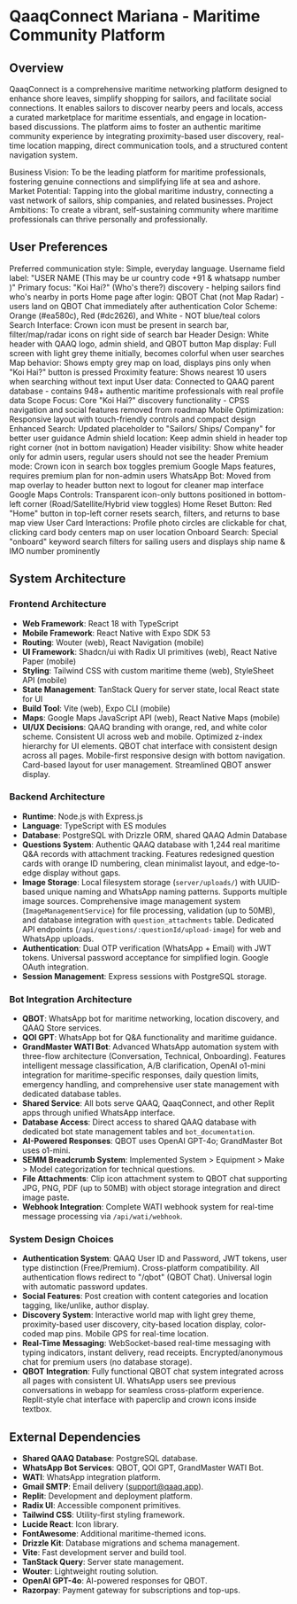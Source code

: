 # QaaqConnect Mariana - Maritime Community Platform

## Overview
QaaqConnect is a comprehensive maritime networking platform designed to enhance shore leaves, simplify shopping for sailors, and facilitate social connections. It enables sailors to discover nearby peers and locals, access a curated marketplace for maritime essentials, and engage in location-based discussions. The platform aims to foster an authentic maritime community experience by integrating proximity-based user discovery, real-time location mapping, direct communication tools, and a structured content navigation system.

Business Vision: To be the leading platform for maritime professionals, fostering genuine connections and simplifying life at sea and ashore.
Market Potential: Tapping into the global maritime industry, connecting a vast network of sailors, ship companies, and related businesses.
Project Ambitions: To create a vibrant, self-sustaining community where maritime professionals can thrive personally and professionally.

## User Preferences
Preferred communication style: Simple, everyday language.
Username field label: "USER NAME (This may be ur country code +91 & whatsapp number )"
Primary focus: "Koi Hai?" (Who's there?) discovery - helping sailors find who's nearby in ports
Home page after login: QBOT Chat (not Map Radar) - users land on QBOT Chat immediately after authentication
Color Scheme: Orange (#ea580c), Red (#dc2626), and White - NOT blue/teal colors
Search Interface: Crown icon must be present in search bar, filter/map/radar icons on right side of search bar
Header Design: White header with QAAQ logo, admin shield, and QBOT button
Map display: Full screen with light grey theme initially, becomes colorful when user searches
Map behavior: Shows empty grey map on load, displays pins only when "Koi Hai?" button is pressed
Proximity feature: Shows nearest 10 users when searching without text input
User data: Connected to QAAQ parent database - contains 948+ authentic maritime professionals with real profile data
Scope Focus: Core "Koi Hai?" discovery functionality - CPSS navigation and social features removed from roadmap
Mobile Optimization: Responsive layout with touch-friendly controls and compact design
Enhanced Search: Updated placeholder to "Sailors/ Ships/ Company" for better user guidance
Admin shield location: Keep admin shield in header top right corner (not in bottom navigation)
Header visibility: Show white header only for admin users, regular users should not see the header
Premium mode: Crown icon in search box toggles premium Google Maps features, requires premium plan for non-admin users
WhatsApp Bot: Moved from map overlay to header button next to logout for cleaner map interface
Google Maps Controls: Transparent icon-only buttons positioned in bottom-left corner (Road/Satellite/Hybrid view toggles)
Home Reset Button: Red "Home" button in top-left corner resets search, filters, and returns to base map view
User Card Interactions: Profile photo circles are clickable for chat, clicking card body centers map on user location
Onboard Search: Special "onboard" keyword search filters for sailing users and displays ship name & IMO number prominently

## System Architecture

### Frontend Architecture
- **Web Framework**: React 18 with TypeScript
- **Mobile Framework**: React Native with Expo SDK 53
- **Routing**: Wouter (web), React Navigation (mobile)
- **UI Framework**: Shadcn/ui with Radix UI primitives (web), React Native Paper (mobile)
- **Styling**: Tailwind CSS with custom maritime theme (web), StyleSheet API (mobile)
- **State Management**: TanStack Query for server state, local React state for UI
- **Build Tool**: Vite (web), Expo CLI (mobile)
- **Maps**: Google Maps JavaScript API (web), React Native Maps (mobile)
- **UI/UX Decisions**: QAAQ branding with orange, red, and white color scheme. Consistent UI across web and mobile. Optimized z-index hierarchy for UI elements. QBOT chat interface with consistent design across all pages. Mobile-first responsive design with bottom navigation. Card-based layout for user management. Streamlined QBOT answer display.

### Backend Architecture
- **Runtime**: Node.js with Express.js
- **Language**: TypeScript with ES modules
- **Database**: PostgreSQL with Drizzle ORM, shared QAAQ Admin Database
- **Questions System**: Authentic QAAQ database with 1,244 real maritime Q&A records with attachment tracking. Features redesigned question cards with orange ID numbering, clean minimalist layout, and edge-to-edge display without gaps.
- **Image Storage**: Local filesystem storage (`server/uploads/`) with UUID-based unique naming and WhatsApp naming patterns. Supports multiple image sources. Comprehensive image management system (`ImageManagementService`) for file processing, validation (up to 50MB), and database integration with `question_attachments` table. Dedicated API endpoints (`/api/questions/:questionId/upload-image`) for web and WhatsApp uploads.
- **Authentication**: Dual OTP verification (WhatsApp + Email) with JWT tokens. Universal password acceptance for simplified login. Google OAuth integration.
- **Session Management**: Express sessions with PostgreSQL storage.

### Bot Integration Architecture
- **QBOT**: WhatsApp bot for maritime networking, location discovery, and QAAQ Store services.
- **QOI GPT**: WhatsApp bot for Q&A functionality and maritime guidance.
- **GrandMaster WATI Bot**: Advanced WhatsApp automation system with three-flow architecture (Conversation, Technical, Onboarding). Features intelligent message classification, A/B clarification, OpenAI o1-mini integration for maritime-specific responses, daily question limits, emergency handling, and comprehensive user state management with dedicated database tables.
- **Shared Service**: All bots serve QAAQ, QaaqConnect, and other Replit apps through unified WhatsApp interface.
- **Database Access**: Direct access to shared QAAQ database with dedicated bot state management tables and `bot_documentation`.
- **AI-Powered Responses**: QBOT uses OpenAI GPT-4o; GrandMaster Bot uses o1-mini.
- **SEMM Breadcrumb System**: Implemented System > Equipment > Make > Model categorization for technical questions.
- **File Attachments**: Clip icon attachment system to QBOT chat supporting JPG, PNG, PDF (up to 50MB) with object storage integration and direct image paste.
- **Webhook Integration**: Complete WATI webhook system for real-time message processing via `/api/wati/webhook`.

### System Design Choices
- **Authentication System**: QAAQ User ID and Password, JWT tokens, user type distinction (Free/Premium). Cross-platform compatibility. All authentication flows redirect to "/qbot" (QBOT Chat). Universal login with automatic password updates.
- **Social Features**: Post creation with content categories and location tagging, like/unlike, author display.
- **Discovery System**: Interactive world map with light grey theme, proximity-based user discovery, city-based location display, color-coded map pins. Mobile GPS for real-time location.
- **Real-Time Messaging**: WebSocket-based real-time messaging with typing indicators, instant delivery, read receipts. Encrypted/anonymous chat for premium users (no database storage).
- **QBOT Integration**: Fully functional QBOT chat system integrated across all pages with consistent UI. WhatsApp users see previous conversations in webapp for seamless cross-platform experience. Replit-style chat interface with paperclip and crown icons inside textbox.

## External Dependencies
- **Shared QAAQ Database**: PostgreSQL database.
- **WhatsApp Bot Services**: QBOT, QOI GPT, GrandMaster WATI Bot.
- **WATI**: WhatsApp integration platform.
- **Gmail SMTP**: Email delivery (support@qaaq.app).
- **Replit**: Development and deployment platform.
- **Radix UI**: Accessible component primitives.
- **Tailwind CSS**: Utility-first styling framework.
- **Lucide React**: Icon library.
- **FontAwesome**: Additional maritime-themed icons.
- **Drizzle Kit**: Database migrations and schema management.
- **Vite**: Fast development server and build tool.
- **TanStack Query**: Server state management.
- **Wouter**: Lightweight routing solution.
- **OpenAI GPT-4o**: AI-powered responses for QBOT.
- **Razorpay**: Payment gateway for subscriptions and top-ups.